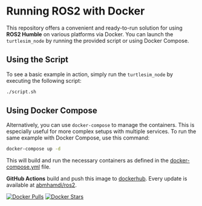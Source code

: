 # Running ROS2 with Docker

This repository offers a convenient and ready-to-run solution for using **ROS2 Humble** on various platforms via Docker. You can launch the `turtlesim_node` by running the provided script or using Docker Compose.

## Using the Script

To see a basic example in action, simply run the `turtlesim_node` by executing the following script:

```bash
./script.sh
```

## Using Docker Compose

Alternatively, you can use `docker-compose` to manage the containers. This is especially useful for more complex setups with multiple services. To run the same example with Docker Compose, use this command:

```bash
docker-compose up -d
```

This will build and run the necessary containers as defined in the [docker-compose.yml](https://raw.githubusercontent.com/a-mhamdi/ros2/refs/heads/main/docker-compose.yml) file.

**GitHub Actions** build and push this image to [dockerhub](https://hub.docker.com/). Every update is available at [abmhamdi/ros2](https://hub.docker.com/repository/docker/abmhamdi/ros2).

[![Docker Pulls](https://img.shields.io/docker/pulls/abmhamdi/ros2)](https://hub.docker.com/r/abmhamdi/ros2)
[![Docker Stars](https://img.shields.io/docker/stars/abmhamdi/ros2)](https://hub.docker.com/r/abmhamdi/ros2)
